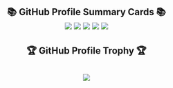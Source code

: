<h2 align="center">📚 GitHub Profile Summary Cards 📚</h    2>

<br/>
<div align="center">
    <img src="http://github-profile-summary-cards.vercel.app/api/cards/profile-details?username=Yutosaki&theme=tokyonight"/>
    <img src="http://github-profile-summary-cards.vercel.app/api/cards/repos-per-language?username=Yutosaki&theme=tokyonight"/>
    <img src="http://github-profile-summary-cards.vercel.app/api/cards/most-commit-language?username=Yutosaki&theme=tokyonight"/>
    <img src="http://github-profile-summary-cards.vercel.app/api/cards/stats?username=Yutosaki&theme=tokyonight"/>
    <img src="http://github-profile-summary-cards.vercel.app/api/cards/productive-time?username=Yutosaki&theme=tokyonight&utcOffset=9"/>

<!--     <img src="http://github-profile-summary-cards.vercel.app/api/cards/stats?username=Yutosaki&theme=github_dark"/> -->
</div>

<h2 align="center">🏆 GitHub Profile Trophy 🏆</h2>
<br/>
<div align="center">
    <img src="https://github-profile-trophy.vercel.app/?username=Yutosaki&theme=tokyonight"/>
</div>

